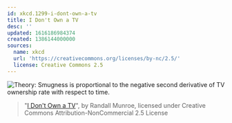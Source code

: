 ```yaml
---
id: xkcd.1299-i-dont-own-a-tv
title: I Don't Own a TV
desc: ''
updated: 1616186984374
created: 1386144000000
sources:
  name: xkcd
  url: 'https://creativecommons.org/licenses/by-nc/2.5/'
  license: Creative Commons 2.5
---
```

![Theory: Smugness is proportional to the negative second derivative of TV ownership rate with respect to time.](https://imgs.xkcd.com/comics/i_dont_own_a_tv.png)
> "[I Don't Own a TV](https://xkcd.com/1299/)", by Randall Munroe, licensed under Creative Commons Attribution-NonCommercial 2.5 License
